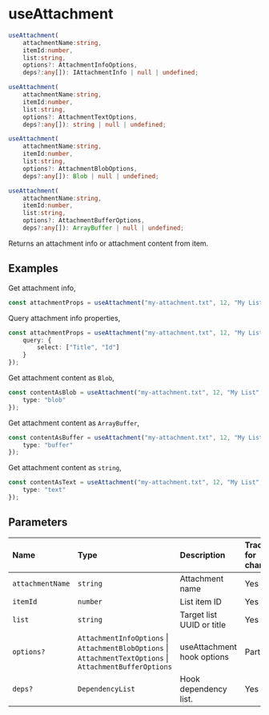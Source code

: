 # useAttachment

```typescript
useAttachment(
	attachmentName:string,
	itemId:number,
	list:string,
	options?: AttachmentInfoOptions,
	deps?:any[]): IAttachmentInfo | null | undefined;

useAttachment(
	attachmentName:string,
	itemId:number,
	list:string,
	options?: AttachmentTextOptions,
	deps?:any[]): string | null | undefined;

useAttachment(
	attachmentName:string,
	itemId:number,
	list:string,
	options?: AttachmentBlobOptions,
	deps?:any[]): Blob | null | undefined;

useAttachment(
	attachmentName:string,
	itemId:number,
	list:string,
	options?: AttachmentBufferOptions,
	deps?:any[]): ArrayBuffer | null | undefined;
```

Returns an attachment info or attachment content from item.

## Examples

Get attachment info,
```typescript
const attachmentProps = useAttachment("my-attachment.txt", 12, "My List");
```

Query attachment info properties,
```typescript
const attachmentProps = useAttachment("my-attachment.txt", 12, "My List"), {
	query: {
		select: ["Title", "Id"]
	}
});
```

Get attachment content as `Blob`,
```typescript
const contentAsBlob = useAttachment("my-attachment.txt", 12, "My List", {
	type: "blob"
});
```
Get attachment content as `ArrayBuffer`,
```typescript
const contentAsBuffer = useAttachment("my-attachment.txt", 12, "My List", {
	type: "buffer"
});
```

Get attachment content as `string`,
```typescript
const contentAsText = useAttachment("my-attachment.txt", 12, "My List", {
	type: "text"
});
```

## Parameters

| Name | Type | Description | Tracked for changes |
| :------ | :------ | :------ | :--------|
| `attachmentName` | `string` | Attachment name | Yes |
| `itemId` | `number` | List item ID | Yes |
| `list` | `string` | Target list UUID or title | Yes |
| `options?` | `AttachmentInfoOptions` \| `AttachmentBlobOptions` \| `AttachmentTextOptions` \| `AttachmentBufferOptions` | useAttachment hook options | Partially |
| `deps?` | `DependencyList` | Hook dependency list. | Yes |


